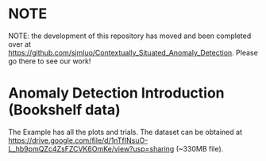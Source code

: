 # NOTE
NOTE: the development of this repository has moved and been completed over at https://github.com/sjmluo/Contextually_Situated_Anomaly_Detection. Please go there to see our work! 


# Anomaly Detection Introduction (Bookshelf data)
The Example has all the plots and trials. The dataset can be obtained at 
https://drive.google.com/file/d/1nTfINsuO-L_hb9pmQZc4ZsFZCVK6OmKe/view?usp=sharing
(~330MB file).

